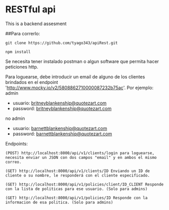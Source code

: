 # RESTful api
This is a backend assesment


##Para correrlo: 

```
git clone https://github.com/tyago343/apiRest.git
```

```
npm install
```

Se necesita tener instalado postman o algun software que permita hacer peticiones http.

Para loguearse, debe introducir un email de alguno de los clientes brindados en el endpoint 'http://www.mocky.io/v2/5808862710000087232b75ac'. 
Por ejemplo:
admin
- usuario: britneyblankenship@quotezart.com
- password: britneyblankenship@quotezart.com

no admin
- usuario: barnettblankenship@quotezart.com
- password: barnettblankenship@quotezart.com

Endpoints: 

```
(POST) http://localhost:8000/api/v1/clients/login para loguearse, necesita enviar un JSON con dos campos "email" y en ambos el mismo correo.
```
```
(GET) http://localhost:8000/api/v1/clients/ID Enviando un ID de cliente o su nombre, le responderá con el cliente especificado.  
```

```
(GET) http://localhost:8000/api/v1/policies/client/ID_CLIENT Responde con la lista de politicas para ese usuario. (Solo para admins)
```

```(
(GET) http://localhost:8000/api/v1/policies/ID Responde con la informacion de esa politica. (Solo para admins)
```




